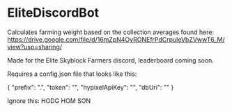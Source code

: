 # EliteDiscordBot

Calculates farming weight based on the collection averages found here: 
https://drive.google.com/file/d/16mZpN4OyRONEfrPdCrpuleVbZVwwT6_M/view?usp=sharing/

Made for the Elite Skyblock Farmers discord, leaderboard coming soon.

Requires a config.json file that looks like this:

{
	"prefix": ".",
	"token": "",
	"hypixelApiKey": "",
	"dbUri": ""
}


Ignore this: HODG HOM SON
